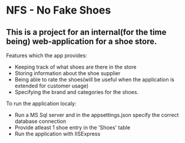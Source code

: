 # NFS - No Fake Shoes

<h2>This is a project for an internal(for the time being) web-application for a shoe store.</h2>

Features which the app provides:
  - Keeping track of what shoes are there in the store
  - Storing information about the shoe supplier
  - Being able to rate the shoes(will be useful when the application is extended for customer usage) 
  - Specifying the brand and categories for the shoes.
 
To run the application localy:
  - Run a MS Sql server and in the appsettings.json specify the correct database connection
  - Provide atleast 1 shoe entry in the 'Shoes' table
  - Run the application with IISExpress
